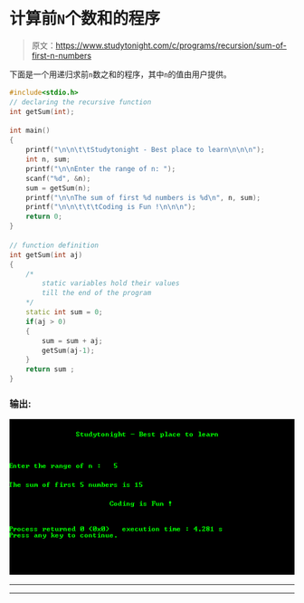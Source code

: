 # 计算前`N`个数和的程序

> 原文：<https://www.studytonight.com/c/programs/recursion/sum-of-first-n-numbers>

下面是一个用递归求前`n`数之和的程序，其中`n`的值由用户提供。

```cpp
#include<stdio.h>
// declaring the recursive function
int getSum(int);

int main()
{
    printf("\n\n\t\tStudytonight - Best place to learn\n\n\n");
    int n, sum;
    printf("\n\nEnter the range of n: ");
    scanf("%d", &n);
    sum = getSum(n);
    printf("\n\nThe sum of first %d numbers is %d\n", n, sum);
    printf("\n\n\t\t\tCoding is Fun !\n\n\n");
    return 0;
}

// function definition
int getSum(int aj)
{
    /*
        static variables hold their values
        till the end of the program
    */
    static int sum = 0;
    if(aj > 0)
    {
        sum = sum + aj;
        getSum(aj-1);
    }
    return sum ;
}
```

### 输出:

![C program for Sum of first n numbers](img/a8f08439dc1cfadacdeba388a746f894.png)

* * *

* * *
